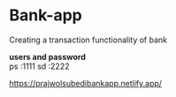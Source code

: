# Bank-app
Creating a transaction functionality of bank

**users and password** <br />
ps :1111
sd :2222

https://prajwolsubedibankapp.netlify.app/


